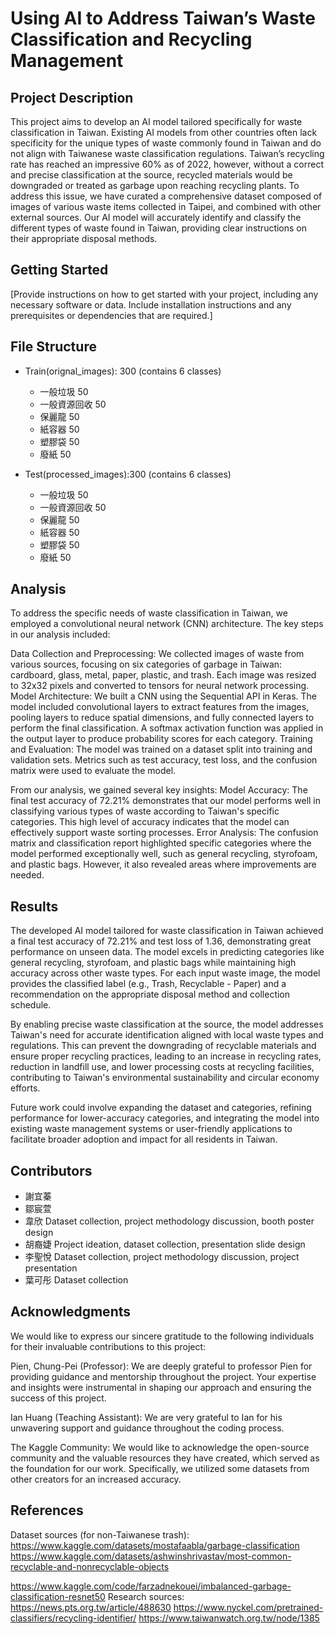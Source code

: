 # Using AI to Address Taiwan’s Waste Classification and Recycling Management

## Project Description

This project aims to develop an AI model tailored specifically for waste classification in Taiwan. Existing AI models from other countries often lack specificity for the unique types of waste commonly found in Taiwan and do not align with Taiwanese waste classification regulations. Taiwan’s recycling rate has reached an impressive 60% as of 2022, however, without a correct and precise classification at the source, recycled materials would be downgraded or treated as garbage upon reaching recycling plants. To address this issue, we have curated a comprehensive dataset composed of images of various waste items collected in Taipei, and combined with other external sources. Our AI model will accurately identify and classify the different types of waste found in Taiwan, providing clear instructions on their appropriate disposal methods.

## Getting Started

[Provide instructions on how to get started with your project, including any necessary software or data. Include installation instructions and any prerequisites or dependencies that are required.]

## File Structure

* Train(orignal_images): 300
  (contains 6 classes)
  -  一般垃圾 50
  -  一般資源回收 50
  -  保麗龍 50
  -  紙容器 50
  -  塑膠袋 50
  -  廢紙 50
 
* Test(processed_images):300
  (contains 6 classes)
  -  一般垃圾 50
  -  一般資源回收 50
  -  保麗龍 50
  -  紙容器 50
  -  塑膠袋 50
  -  廢紙 50

## Analysis

To address the specific needs of waste classification in Taiwan, we employed a convolutional neural network (CNN) architecture. The key steps in our analysis included:

Data Collection and Preprocessing: We collected images of waste from various sources, focusing on six categories of garbage in Taiwan: cardboard, glass, metal, paper, plastic, and trash. Each image was resized to 32x32 pixels and converted to tensors for neural network processing.
Model Architecture: We built a CNN using the Sequential API in Keras. The model included convolutional layers to extract features from the images, pooling layers to reduce spatial dimensions, and fully connected layers to perform the final classification. A softmax activation function was applied in the output layer to produce probability scores for each category.
Training and Evaluation: The model was trained on a dataset split into training and validation sets. Metrics such as test accuracy, test loss, and the confusion matrix were used to evaluate the model.

From our analysis, we gained several key insights:
Model Accuracy: The final test accuracy of 72.21% demonstrates that our model performs well in classifying various types of waste according to Taiwan's specific categories. This high level of accuracy indicates that the model can effectively support waste sorting processes.
Error Analysis: The confusion matrix and classification report highlighted specific categories where the model performed exceptionally well, such as general recycling, styrofoam, and plastic bags. However, it also revealed areas where improvements are needed.

## Results

The developed AI model tailored for waste classification in Taiwan achieved a final test accuracy of 72.21% and test loss of 1.36, demonstrating great performance on unseen data. The model excels in predicting categories like general recycling, styrofoam, and plastic bags while maintaining high accuracy across other waste types. For each input waste image, the model provides the classified label (e.g., Trash, Recyclable - Paper) and a recommendation on the appropriate disposal method and collection schedule.

By enabling precise waste classification at the source, the model addresses Taiwan's need for accurate identification aligned with local waste types and regulations. This can prevent the downgrading of recyclable materials and ensure proper recycling practices, leading to an increase in recycling rates, reduction in landfill use, and lower processing costs at recycling facilities, contributing to Taiwan's environmental sustainability and circular economy efforts.

Future work could involve expanding the dataset and categories, refining performance for lower-accuracy categories, and integrating the model into existing waste management systems or user-friendly applications to facilitate broader adoption and impact for all residents in Taiwan.

## Contributors

- 謝宜蓁
- 鄒宸萱
- 韋欣 Dataset collection, project methodology discussion, booth poster design
- 胡裔婕 Project ideation, dataset collection, presentation slide design
- 李聖悅 Dataset collection, project methodology discussion, project presentation
- 葉可彤 Dataset collection

## Acknowledgments

We would like to express our sincere gratitude to the following individuals for their invaluable contributions to this project:

Pien, Chung-Pei (Professor): We are deeply grateful to professor Pien for providing guidance and mentorship throughout the project. Your expertise and insights were instrumental in shaping our approach and ensuring the success of this project.

Ian Huang (Teaching Assistant): We are very grateful to Ian for his unwavering support and guidance throughout the coding process.

The Kaggle Community: We would like to acknowledge the open-source community and the valuable resources they have created, which served as the foundation for our work. Specifically, we utilized some datasets from other creators for an increased accuracy.

## References

Dataset sources (for non-Taiwanese trash):
https://www.kaggle.com/datasets/mostafaabla/garbage-classification
https://www.kaggle.com/datasets/ashwinshrivastav/most-common-recyclable-and-nonrecyclable-objects

https://www.kaggle.com/code/farzadnekouei/imbalanced-garbage-classification-resnet50
Research sources:
https://news.pts.org.tw/article/488630
https://www.nyckel.com/pretrained-classifiers/recycling-identifier/
https://www.taiwanwatch.org.tw/node/1385
